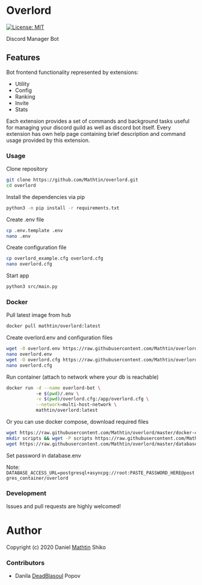 # Overlord

[![License: MIT](https://img.shields.io/badge/License-MIT-yellow.svg)](https://opensource.org/licenses/MIT)

Discord Manager Bot

## Features

Bot frontend functionality represented by extensions:

  - Utility
  - Config
  - Ranking
  - Invite
  - Stats

Each extension provides a set of commands and background tasks useful for managing your discord guild as well as discord bot itself. Every extension has own help page containing brief description and command usage provided by this extension.

### Usage

Clone repository

```sh
git clone https://github.com/Mathtin/overlord.git
cd overlord
```

Install the dependencies via pip

```sh
python3 -m pip install -r requirements.txt
```

Create .env file  

```sh
cp .env.template .env
nano .env
```

Create configuration file  

```sh
cp overlord_example.cfg overlord.cfg
nano overlord.cfg
```

Start app

```sh
python3 src/main.py
```

### Docker

Pull latest image from hub

```sh
docker pull mathtin/overlord:latest
```

Create overlord.env and configuration files

```sh
wget -O overlord.env https://raw.githubusercontent.com/Mathtin/overlord/master/.env.template
nano overlord.env
wget -O overlord.cfg https://raw.githubusercontent.com/Mathtin/overlord/master/overlord_example.cfg
nano overlord.cfg
```

Run container (attach to network where your db is reachable)

```sh
docker run -d --name overlord-bot \ 
           -e $(pwd)/.env \
           -v $(pwd)/overlord.cfg:/app/overlord.cfg \
           --network=multi-host-network \
           mathtin/overlord:latest
```

Or you can use docker compose, download required files

```sh
wget https://raw.githubusercontent.com/Mathtin/overlord/master/docker-compose.yml
mkdir scripts && wget -P scripts https://raw.githubusercontent.com/Mathtin/overlord/master/scripts/01_users.sql
wget https://raw.githubusercontent.com/Mathtin/overlord/master/database.env
```

Set password in database.env

Note: `DATABASE_ACCESS_URL=postgresql+asyncpg://root:PASTE_PASSWORD_HERE@postgres_container/overlord`

### Development

Issues and pull requests are highly welcomed!

# Author

Copyright (c) 2020 Daniel [Mathtin](https://github.com/Mathtin/) Shiko

### Contributors

 - Danila [DeadBlasoul](https://github.com/DeadBlasoul/) Popov
